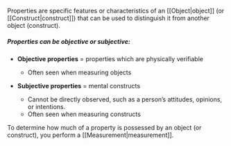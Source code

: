 Properties are specific features or characteristics of an [[Object|object]] (or [[Construct|construct]]) that can be used to distinguish it from another object (construct).


##### Properties can be **objective** or **subjective**:
- **Objective properties** = properties which are physically verifiable
	- Often seen when measuring objects

- **Subjective properties** = mental constructs
	- Cannot be directly observed, such as a person’s attitudes, opinions, or intentions.
	- Often seen when measuring constructs


To determine how much of a property is possessed by an object (or construct), you perform a [[Measurement|measurement]].

